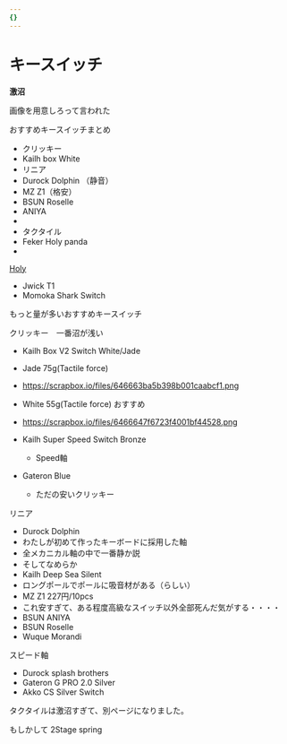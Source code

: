 ```yaml
---
{}
---
```

# キースイッチ

**激沼**

画像を用意しろって言われた

おすすめキースイッチまとめ

- クリッキー  
- Kailh box White  
- リニア  
- Durock Dolphin （静音）  
- MZ Z1（格安）  
- BSUN Roselle  
- ANIYA  
-  
- タクタイル  
- Feker Holy panda  
-  
[Holy](https://www.notion.soPanda)  
- Jwick T1  
- Momoka Shark Switch  

もっと量が多いおすすめキースイッチ

クリッキー　一番沼が浅い

- Kailh Box V2 Switch White/Jade  
- Jade 75g(Tactile force)  
- https://scrapbox.io/files/646663ba5b398b001caabcf1.png  
- White 55g(Tactile force) おすすめ  
- https://scrapbox.io/files/6466647f6723f4001bf44528.png  

- Kailh Super Speed Switch Bronze
    - Speed軸
- Gateron Blue
    - ただの安いクリッキー

リニア

- Durock Dolphin  
- わたしが初めて作ったキーボードに採用した軸  
- 全メカニカル軸の中で一番静か説  
- そしてなめらか  
- Kailh Deep Sea Silent  
- ロングポールでポールに吸音材がある（らしい）  
- MZ Z1 227円/10pcs  
- これ安すぎて、ある程度高級なスイッチ以外全部死んだ気がする・・・・  
- BSUN ANIYA  
- BSUN Roselle  
- Wuque Morandi  

スピード軸

- Durock splash brothers  
- Gateron G PRO 2.0 Silver  
- Akko CS Silver Switch  

タクタイルは激沼すぎて、別ページになりました。

もしかして 2Stage spring